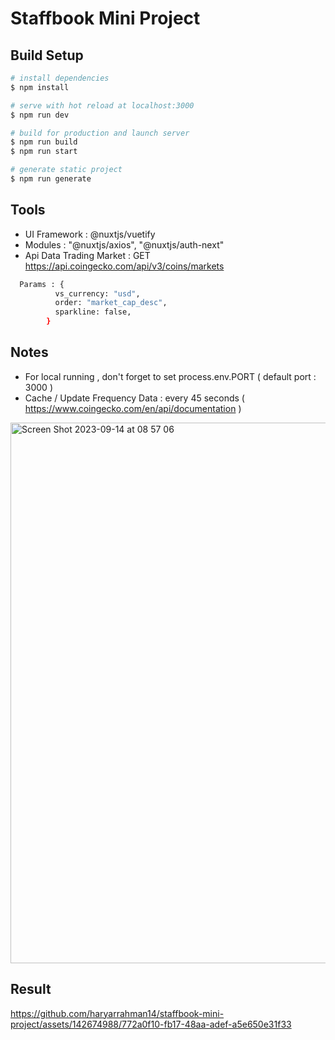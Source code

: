 # Staffbook Mini Project

## Build Setup

```bash
# install dependencies
$ npm install

# serve with hot reload at localhost:3000
$ npm run dev

# build for production and launch server
$ npm run build
$ npm run start

# generate static project
$ npm run generate
```

## Tools
- UI Framework : @nuxtjs/vuetify
- Modules : "@nuxtjs/axios", "@nuxtjs/auth-next"
- Api Data Trading Market : GET https://api.coingecko.com/api/v3/coins/markets
```bash
  Params : {
          vs_currency: "usd",
          order: "market_cap_desc",
          sparkline: false,
        }
```

## Notes
- For local running , don't forget to set process.env.PORT ( default port : 3000 )
- Cache / Update Frequency Data : every 45 seconds ( https://www.coingecko.com/en/api/documentation )
<img width="865" alt="Screen Shot 2023-09-14 at 08 57 06" src="https://github.com/haryarrahman14/staffbook-mini-project/assets/142674988/ea6c10c7-d5ef-4735-ba3b-32a62b46fd45">



## Result
https://github.com/haryarrahman14/staffbook-mini-project/assets/142674988/772a0f10-fb17-48aa-adef-a5e650e31f33




